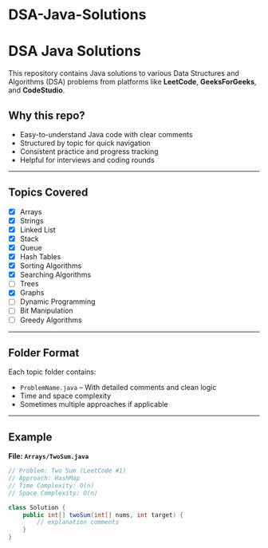 # DSA-Java-Solutions

# DSA Java Solutions

This repository contains Java solutions to various Data Structures and Algorithms (DSA) problems from platforms like **LeetCode**, **GeeksForGeeks**, and **CodeStudio**.

## Why this repo?
- Easy-to-understand Java code with clear comments
- Structured by topic for quick navigation
- Consistent practice and progress tracking
- Helpful for interviews and coding rounds

---

## Topics Covered

- [x] Arrays
- [x] Strings
- [x] Linked List
- [x] Stack
- [x] Queue
- [x] Hash Tables
- [x] Sorting Algorithms
- [x] Searching Algorithms
- [ ] Trees
- [x] Graphs
- [ ] Dynamic Programming
- [ ] Bit Manipulation
- [ ] Greedy Algorithms

---

## Folder Format

Each topic folder contains:
- `ProblemName.java` – With detailed comments and clean logic
- Time and space complexity
- Sometimes multiple approaches if applicable

---

## Example

**File: `Arrays/TwoSum.java`**

```java
// Problem: Two Sum (LeetCode #1)
// Approach: HashMap
// Time Complexity: O(n)
// Space Complexity: O(n)

class Solution {
    public int[] twoSum(int[] nums, int target) {
        // explanation comments
    }
}
